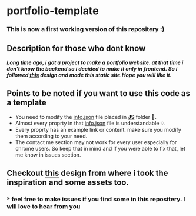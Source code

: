 # portfolio-template

### This is now a first working version of this repositery :)

## Description for those who dont know

**_Long time ago, i got a project to make a portfolio website. at that time i don't know the backend so i decided to make it only in frontend. So i followed [this](https://www.figma.com/community/file/1119177547264048236) design and made this static site.Hope you will like it._**

## Points to be noted if you want to use this code as a template

- You need to modify the [info.json](/js/info.json) file placed in
  **[JS](/js/)** folder 📁.
- Almost every proprty in that [info.json](/js/info.json) file is understandable 💡.
- Every proprty has an example link or content. make sure you modify them according to your need.
- The contact me section may not work for every user especially for chrome users. So keep that in mind and if you were able to fix that, let me know in issues section.

## Checkout [this](https://www.figma.com/community/file/1119177547264048236) design from where i took the inspiration and some assets too.

### ˃ **feel free to make issues if you find some in this repositery. I will love to hear from you**
